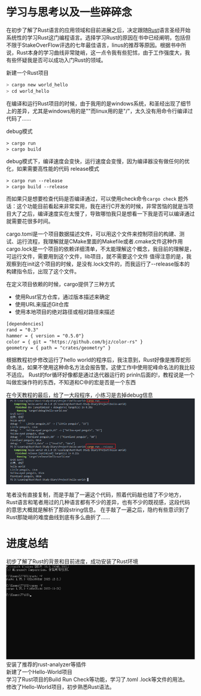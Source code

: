 # 学习与思考以及一些碎碎念
在初步了解了Rust语言的应用领域和目前进展之后，决定跟随[Rust](https://course.rs/about-book.html)语言圣经开始系统性的学习Rust这门编程语言。选择学习Rust的原因在书中已经阐明，包括但不限于StakeOverFlow评选的七年最佳语言，linus的推荐等原因。根据书中所说，Rust本身的学习曲线非常陡峭，这一点令我有些犯怵，由于工作强度大，我有些怀疑我是否可以成功入门Rust的领域。

新建一个Rust项目
```Rust
> cargo new world_hello
> cd world_hello
```

在编译和运行Rust项目的时候，由于我用的是windows系统，和圣经出现了细节上的差异，尤其是windows用的是"\"而linux用的是"/"，太久没有用命令行编译过代码了……

debug模式
```
> cargo run
> cargo build
```

debug模式下，编译速度会变快，运行速度会变慢，因为编译器没有做任何的优化，如果需要高性能的代码
release模式  
```
> cargo run --release
> cargo build --release
```

而如果只是想要检查代码是否编译通过，可以使用check命令`cargo check`
题外话：这个功能目前看起来非常实用，我在进行C开发的时候，非常苦恼的就是当项目大了之后，编译速度实在太慢了，导致哪怕我只是想看一下我是否可以编译通过就需要花很多时间。

cargo.toml是一个项目数据描述文件，可以用这个文件来控制项目的构建、测试、运行流程，我理解就是CMake里面的Makefile或者.cmake文件这种作用
cargo.lock是一个项目的依赖详细清单，不太能理解这个概念，我目前的理解是，可运行文件，需要用到这个文件，lib项目，就不需要这个文件
值得注意的是，我观察到在init这个项目的时候，是没有.lock文件的，而我运行了--release版本的构建指令后，出现了这个文件。

在定义项目依赖的时候，cargo提供了三种方式
* 使用Rust官方仓库，通过版本描述来确定
* 使用URL来描述Git仓库
* 使用本地项目的绝对路径或相对路径来描述
```
[dependencies]
rand = "0.3"
hammer = { version = "0.5.0"}
color = { git = "https://github.com/bjz/color-rs" }
geometry = { path = "crates/geometry" }
```

根据教程初步修改运行了hello world的程序后，我注意到，Rust好像是推荐蛇形命名法，如果不使用这种命名方法会报告警。这使工作中使用驼峰命名法的我比较不适应。
Rust的for循环好像都是通过迭代器运行的
prinln后面的!，教程说是一个叫做宏操作符的东西，不知道和C中的宏是否是一个东西

在今天教程的最后，给了一大段程序，小练习是去掉debug信息
![小练习截图](./md-pic/去掉debug调试信息.png)

笔者没有直接复制，而是手敲了一遍这个代码，照着代码敲也错了不少地方，Rust语言和笔者用过的几种语言都有不少的差异，也有不少的既视感，这段代码的意思大概就是解析了那段string信息。
在手敲了一遍之后，隐约有些意识到了Rust那陡峭的难度曲线到底有多么曲折了……
# 进度总结
初步了解了Rust的背景和目前进度，成功安装了Rust环境  
![Rust 环境](./md-pic/rust-env.jpg)
安装了推荐的rust-analyzer等插件  
新建了一个Hello-World项目  
学习了Rust项目的Build Run Check等功能，学习了.toml .lock等文件的用法。  
修改了Hello-World项目，初步熟悉Rust语法。  